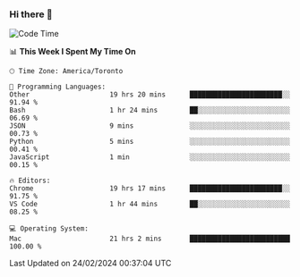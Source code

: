 ### Hi there 👋


<!--START_SECTION:waka-->
![Code Time](http://img.shields.io/badge/Code%20Time-1%2C713%20hrs%2037%20mins-blue)

📊 **This Week I Spent My Time On** 

```text
🕑︎ Time Zone: America/Toronto

💬 Programming Languages: 
Other                    19 hrs 20 mins      ███████████████████████░░   91.94 % 
Bash                     1 hr 24 mins        ██░░░░░░░░░░░░░░░░░░░░░░░   06.69 % 
JSON                     9 mins              ░░░░░░░░░░░░░░░░░░░░░░░░░   00.73 % 
Python                   5 mins              ░░░░░░░░░░░░░░░░░░░░░░░░░   00.41 % 
JavaScript               1 min               ░░░░░░░░░░░░░░░░░░░░░░░░░   00.15 % 

🔥 Editors: 
Chrome                   19 hrs 17 mins      ███████████████████████░░   91.75 % 
VS Code                  1 hr 44 mins        ██░░░░░░░░░░░░░░░░░░░░░░░   08.25 % 

💻 Operating System: 
Mac                      21 hrs 2 mins       █████████████████████████   100.00 % 
```


 Last Updated on 24/02/2024 00:37:04 UTC
<!--END_SECTION:waka-->

<!--
**SillyPasty/SillyPasty** is a ✨ _special_ ✨ repository because its `README.md` (this file) appears on your GitHub profile.

Here are some ideas to get you started:

- 🔭 I’m currently working on ...
- 🌱 I’m currently learning ...
- 👯 I’m looking to collaborate on ...
- 🤔 I’m looking for help with ...
- 💬 Ask me about ...
- 📫 How to reach me: ...
- 😄 Pronouns: ...
- ⚡ Fun fact: ...
-->


